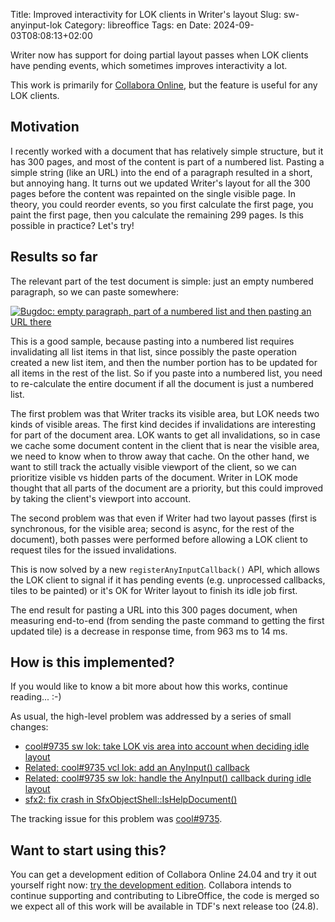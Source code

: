 Title: Improved interactivity for LOK clients in Writer's layout
Slug: sw-anyinput-lok
Category: libreoffice
Tags: en
Date: 2024-09-03T08:08:13+02:00

Writer now has support for doing partial layout passes when LOK clients have pending events, which
sometimes improves interactivity a lot.

This work is primarily for [Collabora Online](https://www.collaboraonline.com/), but the feature is
useful for any LOK clients.

## Motivation

I recently worked with a document that has relatively simple structure, but it has 300 pages, and
most of the content is part of a numbered list. Pasting a simple string (like an URL) into the end
of a paragraph resulted in a short, but annoying hang. It turns out we updated Writer's layout for
all the 300 pages before the content was repainted on the single visible page. In theory, you
could reorder events, so you first calculate the first page, you paint the first page, then you
calculate the remaining 299 pages. Is this possible in practice? Let's try!

## Results so far

The relevant part of the test document is simple: just an empty numbered paragraph, so we can paste
somewhere:

[![Bugdoc: empty paragraph, part of a numbered list and then pasting an URL there](https://share.vmiklos.hu/blog/sw-anyinput-lok/paste.png)](https://share.vmiklos.hu/blog/sw-anyinput-lok/paste.png)

This is a good sample, because pasting into a numbered list requires invalidating all list items in that
list, since possibly the paste operation created a new list item, and then the number portion has to
be updated for all items in the rest of the list. So if you paste into a numbered list, you need to
re-calculate the entire document if all the document is just a numbered list.

The first problem was that Writer tracks its visible area, but LOK needs two kinds of visible areas.
The first kind decides if invalidations are interesting for part of the document area. LOK wants to
get all invalidations, so in case we cache some document content in the client that is near the
visible area, we need to know when to throw away that cache.  On the other hand, we want to still
track the actually visible viewport of the client, so we can prioritize visible vs hidden parts of
the document. Writer in LOK mode thought that all parts of the document are a priority, but this
could improved by taking the client's viewport into account.

The second problem was that even if Writer had two layout passes (first is synchronous, for the
visible area; second is async, for the rest of the document), both passes were performed before
allowing a LOK client to request tiles for the issued invalidations.

This is now solved by a new `registerAnyInputCallback()` API, which allows the LOK client to signal if
it has pending events (e.g. unprocessed callbacks, tiles to be painted) or it's OK for Writer layout
to finish its idle job first.

The end result for pasting a URL into this 300 pages document, when measuring end-to-end (from
sending the paste command to getting the first updated tile) is a decrease in response time, from
963 ms to 14 ms.

## How is this implemented?

If you would like to know a bit more about how this works, continue reading... :-)

As usual, the high-level problem was addressed by a series of small changes:

- [cool#9735 sw lok: take LOK vis area into account when deciding idle layout](https://git.libreoffice.org/core/commit/e1e77b313c9fe0fff814384a67de415e33c8b27f)
- [Related: cool#9735 vcl lok: add an AnyInput() callback](https://git.libreoffice.org/core/commit/a22fe103e7a26270b7213448c570400a563c18ba)
- [Related: cool#9735 sw lok: handle the AnyInput() callback during idle layout](https://git.libreoffice.org/core/commit/41aec3e9a088ad4e99e43e033c7653e2c25a85ba)
- [sfx2: fix crash in SfxObjectShell::IsHelpDocument()](https://git.libreoffice.org/core/commit/3974af7dca82f887dfdfe88f087583508c19e7ab)

The tracking issue for this problem was
[cool#9735](https://github.com/CollaboraOnline/online/issues/9735).

## Want to start using this?

You can get a development edition of Collabora Online 24.04 and try it out yourself right now: [try
the development edition](https://www.collaboraonline.com/code/).  Collabora intends to continue
supporting and contributing to LibreOffice, the code is merged so we expect all of this work will be
available in TDF's next release too (24.8).
